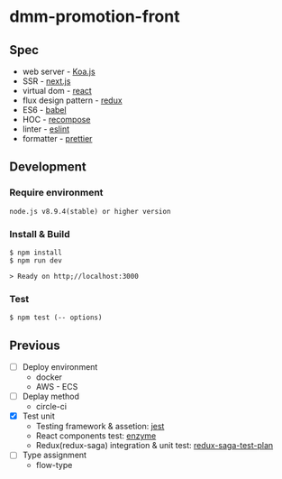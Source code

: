 # dmm-promotion-front

## Spec

* web server - [Koa.js](https://github.com/koajs/koa)
* SSR - [next.js](https://github.com/zeit/next.js/)
* virtual dom - [react](https://github.com/facebook/react)
* flux design pattern - [redux](https://github.com/reactjs/redux)
* ES6 - [babel](https://github.com/babel/babel)
* HOC - [recompose](https://github.com/acdlite/recompose)
* linter - [eslint](https://github.com/eslint/eslint)
* formatter - [prettier](https://github.com/prettier/prettier)

## Development

### Require environment

`node.js v8.9.4(stable) or higher version`

### Install & Build

```
$ npm install
$ npm run dev

> Ready on http;//localhost:3000
```

### Test

```
$ npm test (-- options)
```

## Previous

* [ ] Deploy environment
  * docker
  * AWS - ECS
* [ ] Deplay method
  * circle-ci
* [x] Test unit
  * Testing framework & assetion: [jest](https://github.com/facebook/jest)
  * React components test: [enzyme](https://github.com/airbnb/enzyme)
  * Redux(redux-saga) integration & unit test: [redux-saga-test-plan](https://github.com/jfairbank/redux-saga-test-plan)
* [ ] Type assignment
  * flow-type
